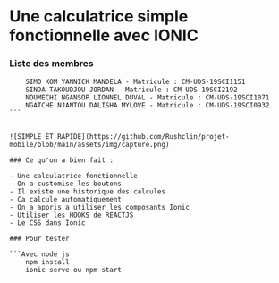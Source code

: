 # Une calculatrice simple fonctionnelle avec IONIC

### Liste des membres

````TAKAM RUSHCLIN - Matricule : CM-UDS-19SCI1192
    SIMO KOM YANNICK MANDELA - Matricule : CM-UDS-19SCI1151
    SINDA TAKOUDJOU JORDAN - Matricule : CM-UDS-19SCI2192
    NOUMECHI NGANSOP LIONNEL DUVAL - Matricule : CM-UDS-19SCI1071
    NGATCHE NJANTOU DALISHA MYLOVE - Matricule : CM-UDS-19SCI0932
```


![SIMPLE ET RAPIDE](https://github.com/Rushclin/projet-mobile/blob/main/assets/img/capture.png)

### Ce qu'on a bien fait :

- Une calculatrice fonctionnelle
- On a customise les boutons
- Il existe une historique des calcules
- Ca calcule automatiquement
- On a appris a utiliser les composants Ionic
- Utiliser les HOOKS de REACTJS
- Le CSS dans Ionic

### Pour tester

```Avec node js
    npm install
    ionic serve ou npm start
````

